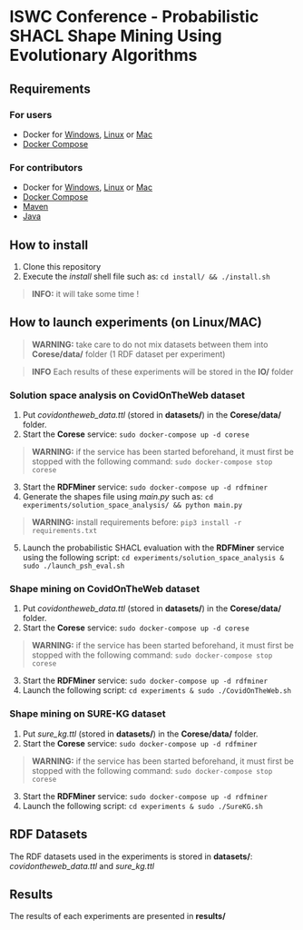 # ISWC Conference - Probabilistic SHACL Shape Mining Using Evolutionary Algorithms

## Requirements

### For users 

- Docker for [Windows](https://docs.docker.com/docker-for-windows/install/), [Linux](https://docs.docker.com/engine/install/) or [Mac](https://docs.docker.com/docker-for-mac/install)
- [Docker Compose](https://docs.docker.com/compose/install) 

### For contributors

- Docker for [Windows](https://docs.docker.com/docker-for-windows/install/), [Linux](https://docs.docker.com/engine/install/) or [Mac](https://docs.docker.com/docker-for-mac/install)
- [Docker Compose](https://docs.docker.com/compose/install) 
- [Maven](https://maven.apache.org/download.cgi)
- [Java](https://www.java.com/fr/download/)

## How to install

1. Clone this repository
2. Execute the *install* shell file such as: ```cd install/ && ./install.sh```
> **INFO:** it will take some time !
<!-- 3. Once the build phase is completed, we need to create and start **rdfminer** service : ```sudo docker-compose up -d rdfminer```
> You can check if it's correctly launched with the following command : ```sudo docker-compose ps``` -->

## How to launch experiments (on Linux/MAC)

> **WARNING:** take care to do not mix datasets between them into **Corese/data/** folder (1 RDF dataset per experiment)

> **INFO** Each results of these experiments will be stored in the **IO/** folder

### Solution space analysis on CovidOnTheWeb dataset

1. Put *covidontheweb_data.ttl* (stored in **datasets/**) in the **Corese/data/** folder.
2. Start the **Corese** service: ```sudo docker-compose up -d corese```
> **WARNING:** if the service has been started beforehand, it must first be stopped with the following command: ```sudo docker-compose stop corese```
3. Start the **RDFMiner** service: ```sudo docker-compose up -d rdfminer```
4. Generate the shapes file using *main.py* such as: ```cd experiments/solution_space_analysis/ && python main.py```
> **WARNING:** install requirements before: ```pip3 install -r requirements.txt```
5. Launch the probabilistic SHACL evaluation with the **RDFMiner** service using the following script: ```cd experiments/solution_space_analysis & sudo ./launch_psh_eval.sh```

### Shape mining on CovidOnTheWeb dataset

1. Put *covidontheweb_data.ttl* (stored in **datasets/**) in the **Corese/data/** folder.
2. Start the **Corese** service: ```sudo docker-compose up -d corese```
> **WARNING:** if the service has been started beforehand, it must first be stopped with the following command: ```sudo docker-compose stop corese```
3. Start the **RDFMiner** service: ```sudo docker-compose up -d rdfminer```
4. Launch the following script: ```cd experiments & sudo ./CovidOnTheWeb.sh```

### Shape mining on SURE-KG dataset

1. Put *sure_kg.ttl* (stored in **datasets/**) in the **Corese/data/** folder.
2. Start the **Corese** service: ```sudo docker-compose up -d rdfminer```
> **WARNING:** if the service has been started beforehand, it must first be stopped with the following command: ```sudo docker-compose stop corese```
3. Start the **RDFMiner** service: ```sudo docker-compose up -d rdfminer```
4. Launch the following script: ```cd experiments & sudo ./SureKG.sh```

## RDF Datasets

The RDF datasets used in the experiments is stored in **datasets/**: *covidontheweb_data.ttl* and *sure_kg.ttl*

## Results

The results of each experiments are presented in **results/**